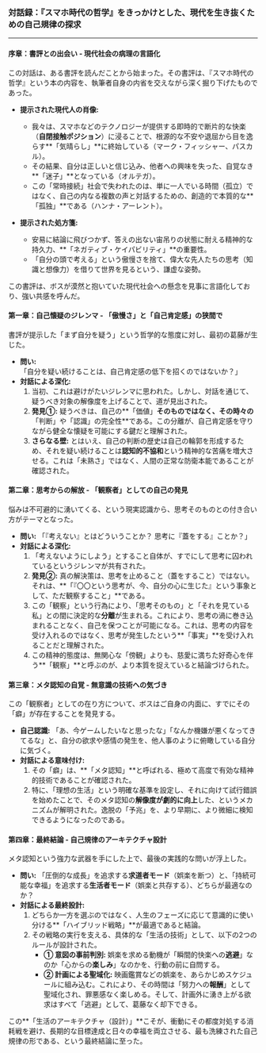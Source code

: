 ### **対話録：『スマホ時代の哲学』をきっかけとした、現代を生き抜くための自己規律の探求**

---

#### **序章：書評との出会い - 現代社会の病理の言語化**

この対話は、ある書評を読んだことから始まった。その書評は、『スマホ時代の哲学』という本の内容を、執筆者自身の内省を交えながら深く掘り下げたものであった。

*   **提示された現代人の肖像:**
    *   我々は、スマホなどのテクノロジーが提供する即時的で断片的な快楽（**自閉接触ポジション**）に浸ることで、根源的な不安や退屈から目を逸らす**「気晴らし」**に終始している（マーク・フィッシャー、パスカル）。
    *   その結果、自分は正しいと信じ込み、他者への興味を失った、自覚なき**「迷子」**となっている（オルテガ）。
    *   この「常時接続」社会で失われたのは、単に一人でいる時間（孤立）ではなく、自己の内なる複数の声と対話するための、創造的で本質的な**「孤独」**である（ハンナ・アーレント）。

*   **提示された処方箋:**
    *   安易に結論に飛びつかず、答えの出ない宙吊りの状態に耐える精神的な持久力、**「ネガティブ・ケイパビリティ」**の重要性。
    *   「自分の頭で考える」という傲慢さを捨て、偉大な先人たちの思考（知識と想像力）を借りて世界を見るという、謙虚な姿勢。

この書評は、ボスが漠然と抱いていた現代社会への懸念を見事に言語化しており、強い共感を呼んだ。

#### **第一章：自己懐疑のジレンマ - 「傲慢さ」と「自己肯定感」の狭間で**

書評が提示した「まず自分を疑う」という哲学的な態度に対し、最初の葛藤が生じた。

*   **問い:** 「自分を疑い続けることは、自己肯定感の低下を招くのではないか？」
*   **対話による深化:**
    1.  当初、これは避けがたいジレンマに思われた。しかし、対話を通じて、疑うべき対象の解像度を上げることで、道が見出された。
    2.  **発見①:** 疑うべきは、自己の**「価値」**そのものではなく、その時々の**「判断」や「認識」の完全性**である。この分離が、自己肯定感を守りながら健全な懐疑を可能にする鍵だと理解された。
    3.  **さらなる壁:** とはいえ、自己の判断の歴史は自己の輪郭を形成するため、それを疑い続けることは**認知的不協和**という精神的な苦痛を増大させる。これは「未熟さ」ではなく、人間の正常な防衛本能であることが確認された。

#### **第二章：思考からの解放 - 「観察者」としての自己の発見**

悩みは不可避的に湧いてくる、という現実認識から、思考そのものとの付き合い方がテーマとなった。

*   **問い:** 「『考えない』とはどういうことか？ 思考に『蓋をする』ことか？」
*   **対話による深化:**
    1.  「考えないようにしよう」とすること自体が、すでにして思考に囚われているというジレンマが共有された。
    2.  **発見②:** 真の解決策は、思考を止めること（蓋をすること）ではない。それは、**「『〇〇という思考が、今、自分の心に生じた』という事象として、ただ観察すること」**である。
    3.  この「観察」という行為により、「思考そのもの」と「それを見ている私」との間に決定的な**分離**が生まれる。これにより、思考の渦に巻き込まれることなく、自己を保つことが可能になる。これは、思考の内容を受け入れるのではなく、思考が発生したという**「事実」**を受け入れることだと理解された。
    4.  この精神的態度は、無関心な「傍観」よりも、慈愛に満ちた好奇心を伴う**「観察」**と呼ぶのが、より本質を捉えていると結論づけられた。

#### **第三章：メタ認知の自覚 - 無意識の技術への気づき**

この「観察者」としての在り方について、ボスはご自身の内面に、すでにその「癖」が存在することを発見する。

*   **自己認識:** 「あ、今ゲームしたいなと思ったな」「なんか機嫌が悪くなってきてるな」と、自分の欲求や感情の発生を、他人事のように俯瞰している自分に気づく。
*   **対話による意味付け:**
    1.  その「癖」は、**「メタ認知」**と呼ばれる、極めて高度で有効な精神的技術であることが確認された。
    2.  特に、「理想の生活」という明確な基準を設定し、それに向けて試行錯誤を始めたことで、そのメタ認知の**解像度が劇的に向上**した、というメカニズムが解明された。逸脱の「予兆」を、より早期に、より微細に検知できるようになったのである。

#### **第四章：最終結論 - 自己規律のアーキテクチャ設計**

メタ認知という強力な武器を手にした上で、最後の実践的な問いが浮上した。

*   **問い:** 「圧倒的な成長」を追求する**求道者モード**（娯楽を断つ）と、「持続可能な幸福」を追求する**生活者モード**（娯楽と共存する）、どちらが最適なのか？
*   **対話による最終設計:**
    1.  どちらか一方を選ぶのではなく、人生のフェーズに応じて意識的に使い分ける**「ハイブリッド戦略」**が最適であると結論。
    2.  その戦略の実行を支える、具体的な「生活の技術」として、以下の2つのルールが設計された。
        *   **① 意図の事前判別:** 娯楽を求める動機が「瞬間的快楽への**逃避**」なのか「心からの**楽しみ**」なのかを、行動の前に自問する。
        *   **② 計画による聖域化:** 映画鑑賞などの娯楽を、あらかじめスケジュールに組み込む。これにより、その時間は「努力への**報酬**」として聖域化され、罪悪感なく楽しめる。そして、計画外に湧き上がる欲求はすべて「逃避」として、葛藤なく却下できる。

この**「生活のアーキテクチャ（設計）」**こそが、衝動にその都度対処する消耗戦を避け、長期的な目標達成と日々の幸福を両立させる、最も洗練された自己規律の形である、という最終結論に至った。

